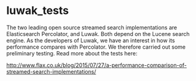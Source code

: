# luwak_tests

The two leading open source streamed search implementations are Elasticsearch Percolator, and Luwak. Both depend on the Lucene search engine. As the developers of Luwak, we have an interest in how its performance compares with Percolator. We therefore carried out some preliminary testing. Read more about the tests here:

http://www.flax.co.uk/blog/2015/07/27/a-performance-comparison-of-streamed-search-implementations/
